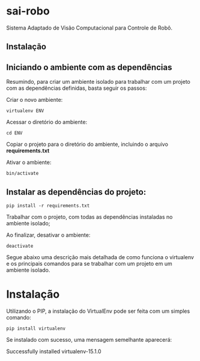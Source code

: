 # sai-robo
Sistema Adaptado de Visão Computacional para Controle de Robô.

## Instalação

## Iniciando o ambiente com as dependências

Resumindo, para criar um ambiente isolado para trabalhar com um projeto com as dependências definidas, basta seguir os passos:

Criar o novo ambiente:

    virtualenv ENV

Acessar o diretório do ambiente:

    cd ENV

Copiar o projeto para o diretório do ambiente, incluindo o arquivo <strong>requirements.txt</strong>

Ativar o ambiente:

    bin/activate

## Instalar as dependências do projeto:

    pip install -r requirements.txt

Trabalhar com o projeto, com todas as dependências instaladas no ambiente isolado;

Ao finalizar, desativar o ambiente:

    deactivate

Segue abaixo uma descrição mais detalhada de como funciona o virtualenv e os principais comandos para se trabalhar com um projeto em um ambiente isolado.

# Instalação

Utilizando o PIP, a instalação do VirtualEnv pode ser feita com um simples comando:

    pip install virtualenv

Se instalado com sucesso, uma mensagem semelhante aparecerá:

Successfully installed virtualenv-15.1.0
